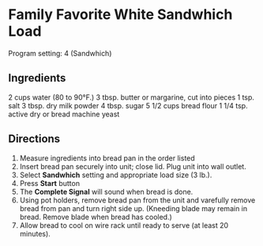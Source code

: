# Family Favorite White Sandwhich Load
Program setting: 4 (Sandwhich)

## Ingredients
2 cups water (80 to 90°F.)
3 tbsp. butter or margarine, cut into pieces
1 tsp. salt
3 tbsp. dry milk powder
4 tbsp. sugar
5 1/2 cups bread flour
1 1/4 tsp. active dry or bread machine yeast

## Directions
1.  Measure ingredients into bread pan in the order listed
2. Insert bread pan securely into unit; close lid. Plug unit into wall outlet.
3. Select **Sandwhich** setting and appropriate load size (3 lb.).
4. Press **Start** button
5. The **Complete Signal** will sound when bread is done.
6. Using pot holders, remove bread pan from the unit and varefully remove bread from pan and turn right side up. (Kneeding blade may remain in bread. Remove blade when bread has cooled.)
7. Allow bread to cool on wire rack until ready to serve (at least 20 minutes).
